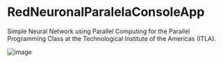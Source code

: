 # RedNeuronalParalelaConsoleApp

Simple Neural Network using Parallel Computing for the Parallel Programming Class at the Technological Institute of the Americas (ITLA).

![image](https://github.com/user-attachments/assets/ad2f03aa-507a-41eb-a74b-aeae13b167c1)
